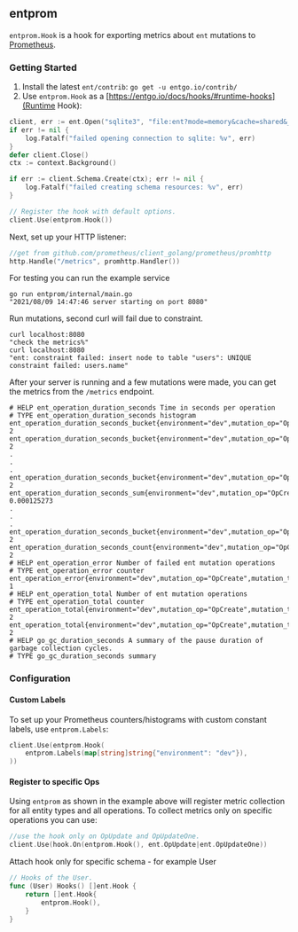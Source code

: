## entprom

`entprom.Hook` is a hook for exporting metrics about `ent` mutations to [Prometheus](https://prometheus.io).

### Getting Started

1. Install the latest `ent/contrib`:
   `go get -u entgo.io/contrib/`
2. Use `entprom.Hook` as a [https://entgo.io/docs/hooks/#runtime-hooks](Runtime Hook):
```go {2-5}
client, err := ent.Open("sqlite3", "file:ent?mode=memory&cache=shared&_fk=1")
if err != nil {
    log.Fatalf("failed opening connection to sqlite: %v", err)
}
defer client.Close()
ctx := context.Background()

if err := client.Schema.Create(ctx); err != nil {
    log.Fatalf("failed creating schema resources: %v", err)
}

// Register the hook with default options.
client.Use(entprom.Hook()) 
```

Next, set up your HTTP listener:
```go
//get from github.com/prometheus/client_golang/prometheus/promhttp
http.Handle("/metrics", promhttp.Handler())
```

For testing you can run the example service
```shell
go run entprom/internal/main.go
"2021/08/09 14:47:46 server starting on port 8080"
```
Run mutations, second curl will fail due to constraint.
```shell
curl localhost:8080
"check the metrics%"
curl localhost:8080
"ent: constraint failed: insert node to table "users": UNIQUE constraint failed: users.name"
```
After your server is running and a few mutations were made, you can get the metrics from the `/metrics` endpoint.
```shell
# HELP ent_operation_duration_seconds Time in seconds per operation
# TYPE ent_operation_duration_seconds histogram
ent_operation_duration_seconds_bucket{environment="dev",mutation_op="OpCreate",mutation_type="File",le="0.005"} 2
ent_operation_duration_seconds_bucket{environment="dev",mutation_op="OpCreate",mutation_type="File",le="0.01"} 2
.
.
.
ent_operation_duration_seconds_bucket{environment="dev",mutation_op="OpCreate",mutation_type="File",le="+Inf"} 2
ent_operation_duration_seconds_sum{environment="dev",mutation_op="OpCreate",mutation_type="File"} 0.000125273
.
.
.
ent_operation_duration_seconds_bucket{environment="dev",mutation_op="OpCreate",mutation_type="User",le="10"} 2
ent_operation_duration_seconds_count{environment="dev",mutation_op="OpCreate",mutation_type="User"} 2
# HELP ent_operation_error Number of failed ent mutation operations
# TYPE ent_operation_error counter
ent_operation_error{environment="dev",mutation_op="OpCreate",mutation_type="User"} 1
# HELP ent_operation_total Number of ent mutation operations
# TYPE ent_operation_total counter
ent_operation_total{environment="dev",mutation_op="OpCreate",mutation_type="File"} 2
ent_operation_total{environment="dev",mutation_op="OpCreate",mutation_type="User"} 2
# HELP go_gc_duration_seconds A summary of the pause duration of garbage collection cycles.
# TYPE go_gc_duration_seconds summary
```
### Configuration

#### Custom Labels

To set up your Prometheus counters/histograms with custom constant labels, use `entprom.Labels`:

```go
client.Use(entprom.Hook(
    entprom.Labels(map[string]string{"environment": "dev"}),
))
```

#### Register to specific Ops

Using `entprom` as shown in the example above will register metric collection for all entity types
and all operations. To collect metrics only on specific operations you can use:

```go
//use the hook only on OpUpdate and OpUpdateOne.
client.Use(hook.On(entprom.Hook(), ent.OpUpdate|ent.OpUpdateOne))
```

Attach hook only for specific schema - for example User

```go
// Hooks of the User.
func (User) Hooks() []ent.Hook {
    return []ent.Hook{
        entprom.Hook(),
    }
}
```

